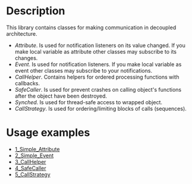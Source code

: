 # Description
This library contains classes for making communication in decoupled architecture.
- *Attribute*. Is used for notification listeners on its value changed. If you make local variable as attribute other classes may subscribe to its changes.
- *Event*. Is used for notification listeners. If you make local variable as event other classes may subscribe to your notifications.
- *CallHelper*. Contains helpers for ordered processing functions with callbacks.
- *SafeCaller*. Is used for prevent crashes on calling object's functions after the object have been destroyed.
- *Synched*. Is used for thread-safe access to wrapped object.
- *CallStrategy*. Is used for ordering/limiting blocks of calls (sequences).

# Usage examples
* [1_Simple_Attribute](https://github.com/darkessence87/psi-comm/blob/master/psi/examples/1_Simple_Attribute/EntryPoint.cpp)
* [2_Simple_Event](https://github.com/darkessence87/psi-comm/blob/master/psi/examples/2_Simple_Event/EntryPoint.cpp)
* [3_CallHelper](https://github.com/darkessence87/psi-comm/blob/master/psi/examples/3_CallHelper/EntryPoint.cpp)
* [4_SafeCaller](https://github.com/darkessence87/psi-comm/blob/master/psi/examples/4_SafeCaller/EntryPoint.cpp)
* [5_CallStrategy](https://github.com/darkessence87/psi-comm/blob/master/psi/examples/5_CallStrategy/EntryPoint.cpp)
